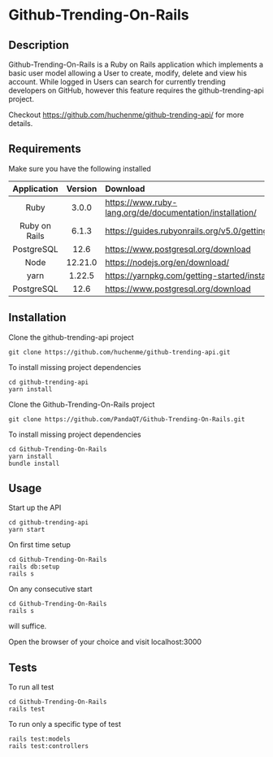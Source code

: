 # Github-Trending-On-Rails

## Description

Github-Trending-On-Rails is a Ruby on Rails application which implements a basic user model allowing a User to create, modify, delete and view his account.
While logged in Users can search for currently trending developers on GitHub, however this feature requires the github-trending-api project.

Checkout https://github.com/huchenme/github-trending-api/ for more details.

## Requirements

Make sure you have the following installed

| Application	| Version	    | Download 	                                               |
|:-------------:|:-------------:|:---------------------------------------------------------|
| Ruby 	        | 3.0.0 	    | https://www.ruby-lang.org/de/documentation/installation/ |
| Ruby on Rails | 6.1.3 	    | https://guides.rubyonrails.org/v5.0/getting_started.html |
| PostgreSQL    | 12.6          | https://www.postgresql.org/download                      |
| Node 	        | 12.21.0 	    | https://nodejs.org/en/download/                          |
| yarn 	        | 1.22.5 	    | https://yarnpkg.com/getting-started/install              |
| PostgreSQL    | 12.6          | https://www.postgresql.org/download                      |

## Installation

Clone the github-trending-api project
```
git clone https://github.com/huchenme/github-trending-api.git
```
To install missing project dependencies
```
cd github-trending-api
yarn install
```

Clone the Github-Trending-On-Rails project
```
git clone https://github.com/PandaQT/Github-Trending-On-Rails.git
```
To install missing project dependencies
```
cd Github-Trending-On-Rails
yarn install
bundle install
```
## Usage

Start up the API 
```
cd github-trending-api
yarn start
```

On first time setup

```
cd Github-Trending-On-Rails
rails db:setup
rails s
```

On any consecutive start 

```
cd Github-Trending-On-Rails
rails s
```
will suffice.

Open the browser of your choice and visit localhost:3000 

## Tests

To run all test

```
cd Github-Trending-On-Rails
rails test
```

To run only a specific type of test

```
rails test:models
rails test:controllers
```